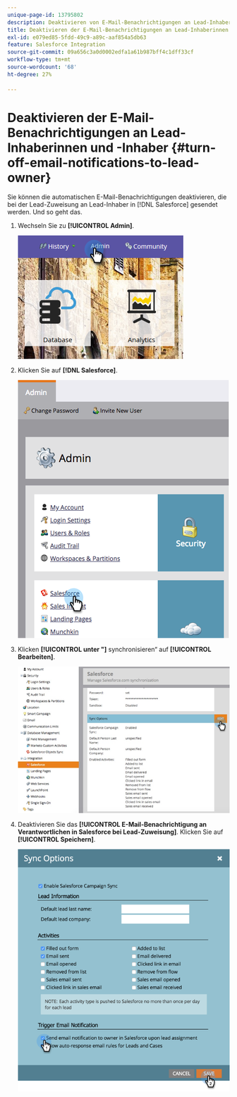 ```yaml
---
unique-page-id: 13795802
description: Deaktivieren von E-Mail-Benachrichtigungen an Lead-Inhaber - Marketo-Dokumente - Produktdokumentation
title: Deaktivieren der E-Mail-Benachrichtigungen an Lead-Inhaberinnen und -Inhaber
exl-id: e079ed85-5fdd-49c9-a89c-aaf854a5db63
feature: Salesforce Integration
source-git-commit: 09a656c3a0d0002edfa1a61b987bff4c1dff33cf
workflow-type: tm+mt
source-wordcount: '68'
ht-degree: 27%

---
```


# Deaktivieren der E-Mail-Benachrichtigungen an Lead-Inhaberinnen und -Inhaber {#turn-off-email-notifications-to-lead-owner}

Sie können die automatischen E-Mail-Benachrichtigungen deaktivieren, die bei der Lead-Zuweisung an Lead-Inhaber in [!DNL Salesforce] gesendet werden. Und so geht das.

1. Wechseln Sie zu **[!UICONTROL Admin]**.

   ![](assets/admin-1.png)

1. Klicken Sie auf **[!DNL Salesforce]**.

   ![](assets/adminsalesforce.png)

1. Klicken **[!UICONTROL unter &quot;]** synchronisieren“ auf **[!UICONTROL Bearbeiten]**.

   ![](assets/salesforcesummary2.jpg)

1. Deaktivieren Sie das **[!UICONTROL E-Mail-Benachrichtigung an Verantwortlichen in Salesforce bei Lead-Zuweisung]**. Klicken Sie auf **[!UICONTROL Speichern]**.

   ![](assets/new-screen.png)
